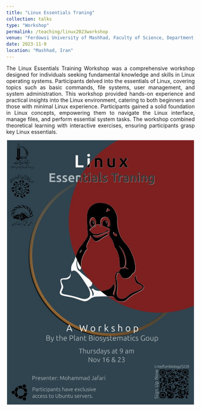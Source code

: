 ```yaml
---
title: "Linux Essentials Traning"
collection: talks
type: "Workshop"
permalink: /teaching/linux2023workshop
venue: "Ferdowsi University of Mashhad, Faculty of Science, Department of Biology"
date: 2023-11-9
location: "Mashhad, Iran"
---
```


<div style="text-align: justify">The Linux Essentials Training Workshop was a comprehensive workshop designed for individuals seeking fundamental knowledge and skills in Linux operating systems. Participants delved into the essentials of Linux, covering topics such as basic commands, file systems, user management, and system administration. This workshop provided hands-on experience and practical insights into the Linux environment, catering to both beginners and those with minimal Linux experience. Participants gained a solid foundation in Linux concepts, empowering them to navigate the Linux interface, manage files, and perform essential system tasks. The workshop combined theoretical learning with interactive exercises, ensuring participants grasp key Linux essentials.</div>

<p
align="center"><img src="https://github.com/Jafarighm/jafarighm.github.io/blob/master/images/linux2023workshop.jpg?raw=true" alt="poster" width="500"></p>

